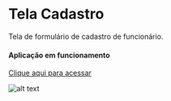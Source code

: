 # Tela Cadastro
Tela de formulário de cadastro de funcionário.

#### Aplicação em funcionamento
[Clique aqui para acessar]()

![alt text](https://i.imgur.com/gBmpu3w.png)